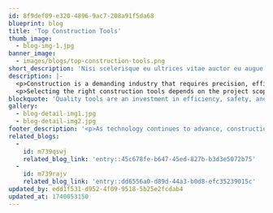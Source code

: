 ```yaml
---
id: 8f9def09-e320-4896-9ac7-208a91f5da68
blueprint: blog
title: 'Top Construction Tools'
thumb_image:
  - blog-img-1.jpg
banner_image:
  - images/blogs/top-construction-tools.png
short_description: 'Nisi scelerisque eu ultrices vitae auctor eu augue ut lectus. Purus in massa tempor nec feugiat nisl pretium. Sed libero enim sed faucibus turpis in. Risus commodo viverra maecenas accumsan. Erat pellentesque adipiscing commodo elit at imperdiet. Pellentesque elit ullamcorper dignissim cras.'
description: |-
  <p>Construction is a demanding industry that requires precision, efficiency, and safety. Whether building towering skyscrapers or small residential homes, the right tools make all the difference. From traditional hand tools to advanced power equipment, construction tools help workers perform tasks with accuracy and speed. With new innovations emerging, modern construction sites are more efficient than ever before. Equipping workers with the right tools not only improves productivity but also enhances workplace safety. Advanced machinery and digital tools have transformed construction processes, reducing manual labor and increasing precision. Let’s explore the most essential construction tools that every professional should have on the job site.</p>
  <p>Selecting the right construction tools depends on the project scope and complexity. Investing in high-quality tools enhances efficiency and reduces downtime caused by equipment failure. Regular maintenance and proper storage also extend tool lifespan, ensuring they remain reliable throughout multiple projects.</p>
blockquote: 'Quality tools are an investment in efficiency, safety, and precision. The right equipment enhances productivity, reduces errors, and ensures smoother construction processes. By using reliable, high-performance tools, builders can complete projects faster, maintain high standards, and improve workplace safety—making quality tools essential for long-term success in the industry.'
gallery:
  - blog-detail-img1.jpg
  - blog-detail-img2.jpg
footer_description: '<p>As technology continues to advance, construction tools are becoming more intelligent and automated. AI-powered equipment, smart sensors, and robotic assistants are gradually transforming the industry. Innovations like exoskeleton suits and autonomous brick-laying robots are making construction safer and more efficient. At Orion Construction, we believe that modern tools and technology are the keys to success in today’s construction industry. Whether you’re a contractor, engineer, or site manager, equipping your workforce with cutting-edge tools will ensure better project outcomes. "The right tools don’t just build structures—they build the future."</p>'
related_blogs:
  -
    id: m739qswj
    related_blog_link: 'entry::45c678fe-b647-45ed-827b-b3d3e5072b75'
  -
    id: m739rajv
    related_blog_link: 'entry::dd6556a0-d89d-44a3-b0d8-efc35239015c'
updated_by: edd1f531-d952-4f09-9518-5b25e2fcdab4
updated_at: 1740053150
---
```

